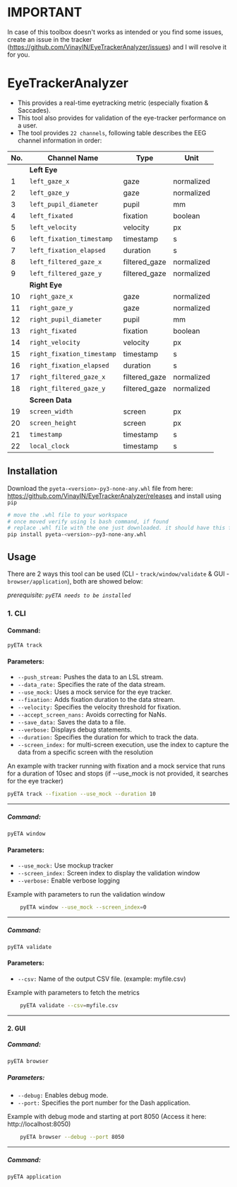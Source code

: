 # IMPORTANT
In case of this toolbox doesn't works as intended or you find some issues, create an issue in the tracker (https://github.com/VinayIN/EyeTrackerAnalyzer/issues) and I will resolve it for you.

# EyeTrackerAnalyzer
- This provides a real-time eyetracking metric (especially fixation & Saccades).
- This tool also provides for validation of the eye-tracker performance on a user.
- The tool provides `22 channels`, following table describes the EEG channel information in order:

| No. | Channel Name                | Type           | Unit       |
|-----|-----------------------------|----------------|------------|
|     | **Left Eye**                |                |            |
| 1   | `left_gaze_x`               | gaze           | normalized |
| 2   | `left_gaze_y`               | gaze           | normalized |
| 3   | `left_pupil_diameter`       | pupil          | mm         |
| 4   | `left_fixated`              | fixation       | boolean    |
| 5   | `left_velocity`             | velocity       | px         |
| 6   | `left_fixation_timestamp`   | timestamp      | s          |
| 7   | `left_fixation_elapsed`     | duration       | s          |
| 8   | `left_filtered_gaze_x`      | filtered_gaze  | normalized |
| 9   | `left_filtered_gaze_y`      | filtered_gaze  | normalized |
|     | **Right Eye**               |                |            |
| 10  | `right_gaze_x`              | gaze           | normalized |
| 11  | `right_gaze_y`              | gaze           | normalized |
| 12  | `right_pupil_diameter`      | pupil          | mm         |
| 13  | `right_fixated`             | fixation       | boolean    |
| 14  | `right_velocity`            | velocity       | px         |
| 15  | `right_fixation_timestamp`  | timestamp      | s          |
| 16  | `right_fixation_elapsed`    | duration       | s          |
| 17  | `right_filtered_gaze_x`     | filtered_gaze  | normalized |
| 18  | `right_filtered_gaze_y`     | filtered_gaze  | normalized |
|     | **Screen Data**             |                |            |
| 19  | `screen_width`              | screen         | px         |
| 20  | `screen_height`             | screen         | px         |
| 21  | `timestamp`                 | timestamp      | s          |
| 22  | `local_clock`               | timestamp      | s          |

## Installation
Download the `pyeta-<version>-py3-none-any.whl` file from here: https://github.com/VinayIN/EyeTrackerAnalyzer/releases and install using `pip`
```bash
# move the .whl file to your workspace
# once moved verify using ls bash command, if found
# replace .whl file with the one just downloaded. it should have this format with a different <version> 
pip install pyeta-<version>-py3-none-any.whl
```

## Usage
There are 2 ways this tool can be used (CLI - `track/window/validate` & GUI - `browser/application`), both are showed below:

*prerequisite: `pyETA needs to be installed`*

### 1. CLI
#### Command:
```bash
pyETA track
```
#### Parameters:
- `--push_stream:` Pushes the data to an LSL stream.
- `--data_rate:` Specifies the rate of the data stream.
- `--use_mock:` Uses a mock service for the eye tracker.
- `--fixation:` Adds fixation duration to the data stream.
- `--velocity:` Specifies the velocity threshold for fixation.
- `--accept_screen_nans:` Avoids correcting for NaNs.
- `--save_data:` Saves the data to a file.
- `--verbose:` Displays debug statements.
- `--duration:` Specifies the duration for which to track the data.
- `--screen_index:` for multi-screen execution, use the index to capture the data from a specific screen with the resolution

An example with tracker running with fixation and a mock service that runs for a duration of 10sec and stops (if --use_mock is not provided, it searches for the eye tracker)
```bash
pyETA track --fixation --use_mock --duration 10
```
------
##### Command:
```bash
pyETA window
```
#### Parameters:
- `--use_mock:` Use mockup tracker
- `--screen_index:` Screen index to display the validation window
- `--verbose:` Enable verbose logging

Example with parameters to run the validation window
```bash
    pyETA window --use_mock --screen_index=0 
```
_____
##### Command:
```bash
pyETA validate
```
#### Parameters:
- `--csv:` Name of the output CSV file. (example: myfile.csv)

Example with parameters to fetch the metrics
```bash
    pyETA validate --csv=myfile.csv
```
_____

#### 2. GUI
##### Command:
```bash
pyETA browser
```
##### Parameters:
- `--debug:` Enables debug mode.
- `--port:` Specifies the port number for the Dash application.

Example with debug mode and starting at port 8050 (Access it here: http://localhost:8050)
```bash
    pyETA browser --debug --port 8050
```
-------
##### Command:
```bash
pyETA application
```